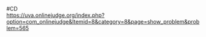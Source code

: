 #CD  
https://uva.onlinejudge.org/index.php?option=com_onlinejudge&Itemid=8&category=8&page=show_problem&problem=565
